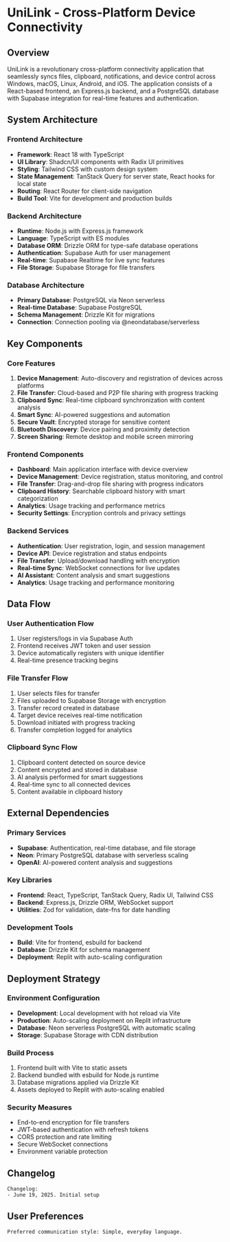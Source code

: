 # UniLink - Cross-Platform Device Connectivity

## Overview

UniLink is a revolutionary cross-platform connectivity application that seamlessly syncs files, clipboard, notifications, and device control across Windows, macOS, Linux, Android, and iOS. The application consists of a React-based frontend, an Express.js backend, and a PostgreSQL database with Supabase integration for real-time features and authentication.

## System Architecture

### Frontend Architecture
- **Framework**: React 18 with TypeScript
- **UI Library**: Shadcn/UI components with Radix UI primitives
- **Styling**: Tailwind CSS with custom design system
- **State Management**: TanStack Query for server state, React hooks for local state
- **Routing**: React Router for client-side navigation
- **Build Tool**: Vite for development and production builds

### Backend Architecture
- **Runtime**: Node.js with Express.js framework
- **Language**: TypeScript with ES modules
- **Database ORM**: Drizzle ORM for type-safe database operations
- **Authentication**: Supabase Auth for user management
- **Real-time**: Supabase Realtime for live sync features
- **File Storage**: Supabase Storage for file transfers

### Database Architecture
- **Primary Database**: PostgreSQL via Neon serverless
- **Real-time Database**: Supabase PostgreSQL
- **Schema Management**: Drizzle Kit for migrations
- **Connection**: Connection pooling via @neondatabase/serverless

## Key Components

### Core Features
1. **Device Management**: Auto-discovery and registration of devices across platforms
2. **File Transfer**: Cloud-based and P2P file sharing with progress tracking
3. **Clipboard Sync**: Real-time clipboard synchronization with content analysis
4. **Smart Sync**: AI-powered suggestions and automation
5. **Secure Vault**: Encrypted storage for sensitive content
6. **Bluetooth Discovery**: Device pairing and proximity detection
7. **Screen Sharing**: Remote desktop and mobile screen mirroring

### Frontend Components
- **Dashboard**: Main application interface with device overview
- **Device Management**: Device registration, status monitoring, and control
- **File Transfer**: Drag-and-drop file sharing with progress indicators
- **Clipboard History**: Searchable clipboard history with smart categorization
- **Analytics**: Usage tracking and performance metrics
- **Security Settings**: Encryption controls and privacy settings

### Backend Services
- **Authentication**: User registration, login, and session management
- **Device API**: Device registration and status endpoints
- **File Transfer**: Upload/download handling with encryption
- **Real-time Sync**: WebSocket connections for live updates
- **AI Assistant**: Content analysis and smart suggestions
- **Analytics**: Usage tracking and performance monitoring

## Data Flow

### User Authentication Flow
1. User registers/logs in via Supabase Auth
2. Frontend receives JWT token and user session
3. Device automatically registers with unique identifier
4. Real-time presence tracking begins

### File Transfer Flow
1. User selects files for transfer
2. Files uploaded to Supabase Storage with encryption
3. Transfer record created in database
4. Target device receives real-time notification
5. Download initiated with progress tracking
6. Transfer completion logged for analytics

### Clipboard Sync Flow
1. Clipboard content detected on source device
2. Content encrypted and stored in database
3. AI analysis performed for smart suggestions
4. Real-time sync to all connected devices
5. Content available in clipboard history

## External Dependencies

### Primary Services
- **Supabase**: Authentication, real-time database, and file storage
- **Neon**: Primary PostgreSQL database with serverless scaling
- **OpenAI**: AI-powered content analysis and suggestions

### Key Libraries
- **Frontend**: React, TypeScript, TanStack Query, Radix UI, Tailwind CSS
- **Backend**: Express.js, Drizzle ORM, WebSocket support
- **Utilities**: Zod for validation, date-fns for date handling

### Development Tools
- **Build**: Vite for frontend, esbuild for backend
- **Database**: Drizzle Kit for schema management
- **Deployment**: Replit with auto-scaling configuration

## Deployment Strategy

### Environment Configuration
- **Development**: Local development with hot reload via Vite
- **Production**: Auto-scaling deployment on Replit infrastructure
- **Database**: Neon serverless PostgreSQL with automatic scaling
- **Storage**: Supabase Storage with CDN distribution

### Build Process
1. Frontend built with Vite to static assets
2. Backend bundled with esbuild for Node.js runtime
3. Database migrations applied via Drizzle Kit
4. Assets deployed to Replit with auto-scaling enabled

### Security Measures
- End-to-end encryption for file transfers
- JWT-based authentication with refresh tokens
- CORS protection and rate limiting
- Secure WebSocket connections
- Environment variable protection

## Changelog

```
Changelog:
- June 19, 2025. Initial setup
```

## User Preferences

```
Preferred communication style: Simple, everyday language.
```